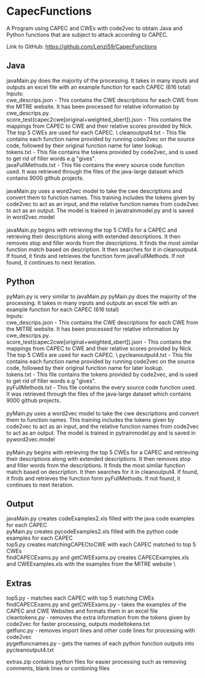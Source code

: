 # CapecFunctions
A Program using CAPEC and CWEs with code2vec to obtain Java and Python functions that are subject to attack according to CAPEC.

Link to GitHub: https://github.com/Lenzj59/CapecFunctions


## Java
javaMain.py does the majority of the processing. It takes in many inputs and outputs an excel file with an example function for each CAPEC (616 total) \
Inputs: \
cwe_descrips.json - This contains the CWE descriptions for each CWE from the MITRE website. It has been processed for relative information by cwe_descrips.py. \
score_test(capec2cwe[original+weighted_sbert]).json - This contains the mappings from CAPEC to CWE and their relative scores provided by Nick. The top 5 CWEs are used for each CAPEC. \ 
cleanoutput4.txt - This file contains each function name provided by running code2vec on the source code, followed by their original function name for later lookup. \
tokens.txt - This file contains the tokens provided by code2vec, and is used to get rid of filler words e.g "gives". \
javaFullMethods.txt - This file contains the every source code function used. It was retrieved through the files of the java-large dataset which contains 9000 github projects. \
\
javaMain.py uses a word2vec model to take the cwe descriptions and convert them to function names. This training includes the tokens given by code2vec to act as an input, and the relative function names from code2vec to act as an output. The model is trained in javatrainmodel.py and is saved in word2vec.model \
\
javaMain.py begins with retrieving the top 5 CWEs for a CAPEC and retrieving their descriptions along with extended descriptions. It then removes stop and filler words from the descriptions. It finds the most similar function match based on description. It then searches for it in cleanoutput4. If found, it finds and retrieves the function form javaFullMethods. If not found, it continues to next iteration.

## Python
pyMain.py is very similar to javaMain.py pyMain.py does the majority of the processing. It takes in many inputs and outputs an excel file with an example function for each CAPEC (616 total) \
Inputs: \
cwe_descrips.json - This contains the CWE descriptions for each CWE from the MITRE website. It has been processed for relative information by cwe_descrips.py. \
score_test(capec2cwe[original+weighted_sbert]).json - This contains the mappings from CAPEC to CWE and their relative scores provided by Nick. The top 5 CWEs are used for each CAPEC. \ 
pycleanoutput4.txt - This file contains each function name provided by running code2vec on the source code, followed by their original function name for later lookup. \
tokens.txt - This file contains the tokens provided by code2vec, and is used to get rid of filler words e.g "gives". \
pyFullMethods.txt - This file contains the every source code function used. It was retrieved through the files of the java-large dataset which contains 9000 github projects. \
\
pyMain.py uses a word2vec model to take the cwe descriptions and convert them to function names. This training includes the tokens given by code2vec to act as an input, and the relative function names from code2vec to act as an output. The model is trained in pytrainmodel.py and is saved in pyword2vec.model \
\
pyMain.py begins with retrieving the top 5 CWEs for a CAPEC and retrieving their descriptions along with extended descriptions. It then removes stop and filler words from the descriptions. It finds the most similar function match based on description. It then searches for it in cleanoutput4. If found, it finds and retrieves the function form pyFullMethods. If not found, it continues to next iteration.

## Output
javaMain.py creates codeExamples2.xls filled with the java code examples for each CAPEC \
pyMain.py creates pycodeExamples2.xls filled with the python code examples for each CAPEC \
top5.py creates matchingCAPECtoCWE with each CAPEC matched to top 5 CWEs \
findCAPECExams.py and getCWEExams.py creates CAPECExamples.xls and CWEExamples.xls with the examples from the MITRE website \

## Extras
top5.py - matches each CAPEC with top 5 matching CWEs \
findCAPECExams.py and getCWEExams.py - takes the examples of the CAPEC and CWE Websites and formats them in an excel file \
cleantokens.py - removes the extra information from the tokens given by code2vec for faster processing, outputs modeltokens.txt \
getfunc.py - removes import lines and other code lines for processing with code2vec \
pygetfuncnames.py - gets the names of each python function outputs into pycleanoutput4.txt

extras.zip contains python files for easier processing such as removing comments, blank lines or combining files






